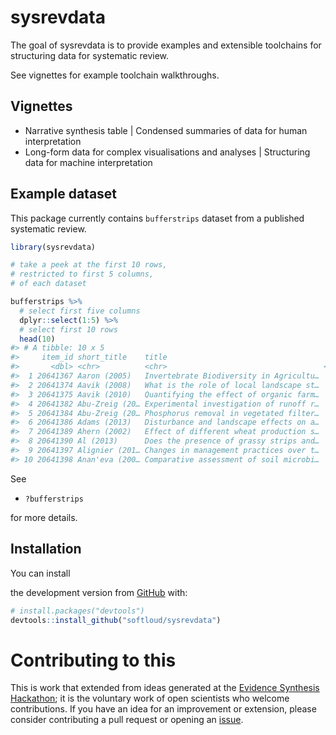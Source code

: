 
<!-- README.md is generated from README.Rmd. Please edit that file -->

# sysrevdata

<!-- badges: start -->
<!-- [![Travis build status](https://travis-ci.com/softloud/sysrevdata.svg?branch=master)](https://travis-ci.com/softloud/sysrevdata) -->
<!-- badges: end -->

The goal of sysrevdata is to provide examples and extensible toolchains
for structuring data for systematic review.

See vignettes for example toolchain walkthroughs.

## Vignettes

-   Narrative synthesis table \| Condensed summaries of data for human
    interpretation
-   Long-form data for complex visualisations and analyses \|
    Structuring data for machine interpretation

## Example dataset

This package currently contains `bufferstrips` dataset from a published
systematic review.

``` r
library(sysrevdata)

# take a peek at the first 10 rows, 
# restricted to first 5 columns, 
# of each dataset

bufferstrips %>%
  # select first five columns
  dplyr::select(1:5) %>% 
  # select first 10 rows
  head(10)
#> # A tibble: 10 x 5
#>     item_id short_title    title                                    year period 
#>       <dbl> <chr>          <chr>                                   <dbl> <chr>  
#>  1 20641367 Aaron (2005)   Invertebrate Biodiversity in Agricultu…  2005 2005-2…
#>  2 20641374 Aavik (2008)   What is the role of local landscape st…  2008 2005-2…
#>  3 20641375 Aavik (2010)   Quantifying the effect of organic farm…  2010 2010-2…
#>  4 20641382 Abu-Zreig (20… Experimental investigation of runoff r…  2004 2000-2…
#>  5 20641384 Abu-Zreig (20… Phosphorus removal in vegetated filter…  2003 2000-2…
#>  6 20641386 Adams (2013)   Disturbance and landscape effects on a…  2013 2010-2…
#>  7 20641389 Ahern (2002)   Effect of different wheat production s…  2002 2000-2…
#>  8 20641390 Al (2013)      Does the presence of grassy strips and…  2013 2010-2…
#>  9 20641397 Alignier (201… Changes in management practices over t…  2015 2015-2…
#> 10 20641398 Anan'eva (200… Comparative assessment of soil microbi…  2008 2005-2…
```

See

-   `?bufferstrips`

for more details.

## Installation

You can install
<!-- the released version of sysrevdata from [CRAN](https://CRAN.R-project.org) with: -->

<!-- ``` r -->
<!-- install.packages("sysrevdata") -->
<!-- ``` -->
<!-- And  -->

the development version from [GitHub](https://github.com/) with:

``` r
# install.packages("devtools")
devtools::install_github("softloud/sysrevdata")
```

# Contributing to this

This is work that extended from ideas generated at the [Evidence
Synthesis Hackathon](https://www.eshackathon.org/); it is the voluntary
work of open scientists who welcome contributions. If you have an idea
for an improvement or extension, please consider contributing a pull
request or opening an
[issue](https://github.com/softloud/sysrevdata/issues).

